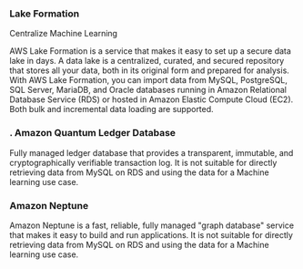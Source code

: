 ### Lake Formation

Centralize Machine Learning

AWS Lake Formation is a service that makes it easy to set up a secure data lake in days. A data lake is a centralized, curated, and secured repository that stores all your data, both in its original form and prepared for analysis. With AWS Lake Formation, you can import data from MySQL, PostgreSQL, SQL Server, MariaDB, and Oracle databases running in Amazon Relational Database Service (RDS) or hosted in Amazon Elastic Compute Cloud (EC2). Both bulk and incremental data loading are supported.


### . Amazon Quantum Ledger Database

Fully managed ledger database that provides a transparent, immutable, and cryptographically verifiable transaction log. It is not suitable for directly retrieving data from MySQL on RDS and using the data for a Machine learning use case.

### Amazon Neptune

 Amazon Neptune is a fast, reliable, fully managed "graph database" service that makes it easy to build and run applications. It is not suitable for directly retrieving data from MySQL on RDS and using the data for a Machine learning use case.

